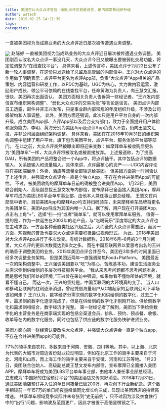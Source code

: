 ```yaml
---
title: 美团否认大众点评变脸：弱化点评交易是谣言，是内部常规组织升级
author: wetech
date: 2019-02-25 14:21:39
tags: 
categories: 
---
```

一直被美团视为当成熟业务的大众点评近日屡次被传遭遇业务调整。
<!-- more -->
<img align="center" border="0" src="https://imgcdn.yicai.com/uppics/images/2019/02/49545def97caa7e90f61d5096938391f.jpg" />
赵陈婷
一直被美团视为当成熟业务的大众点评近日屡次被传遭遇业务调整。
美团刚否认改名大众点评一事没几天，大众点评今日又被曝出要被弱化交易功能，将定位调整为“在线查找平台”。
具体来看，上述传言称，美团点评于2月22日公布了新一轮人事调整，在这份只发送给了总监及高管层的内部信中，王兴对大众点评的作用做了明确表示：点评平台更名为点评App部，负责“大众点评”App相关的产品策划、内容运营和研发工作，以PDC为基础，UGC为核心，大力做内容运营，激励用户成长，做公平可依赖的在线查找平台，任命黄海为负责人，向王慧文汇报。
很快，美团再次出面否认。
美团方面相关负责人告诉第一财经记者，“王兴发内部信宣布组织架构调整”、“弱化大众点评的交易功能”等言论是谣言。
美团点评内部员工透露，邮件并非王兴发布，只是事业群内部常规的年度组织升级，不涉及公司级架构和人事调整。
此外，美团方面还强调，此次只是用户平台自身的一次内部升级，成立美团App部、点评App部以及后台支持部门，致力于全面提升用户体验和服务能力，李明、黄海分别为美团App及点评App负责人不变，仍向王慧文汇报，并非公司层面组织架构调整。
具体来看，美团在在2018年10月31日的组织架构调整中组建了用户平台，旗下包含美团平台、点评平台、服务体验平台部等部门。
在此之前，大众点评突然被曝出即将迎来变数：如摩拜单车被收购后更名为“美团单车”一样，大众点评将被改名或被直接放弃。
上述报道称，为了提高DAU，所有美团的产品将整合进一个App中，将点评抽干。其中包括点评的数据输入、关系链输入和流量输入。具体来讲，点评最核心的资产——UGC内容评论将在美团端展示；外卖、酒旅等流量全部输送给美团。
但美团方面第一时间否认了上述传言，并强调大众点评会一直是个独立App，不存在合并进美团App的可能性。
不过，被美团收购的摩拜单车日前的确被整合进美团App。
1月23日，美团联合创始人、高级副总裁王慧文发布内部信，宣布摩拜已全面接入美团App，摩拜单车将成为美团LBS平台单车事业部，由他本人兼任事业部总经理。
王慧文在内部信中表示，目前美团App和摩拜App均支持扫码骑车，未来摩拜单车品牌将更名为美团单车，美团App将成为其国内唯一入口。据了解，用户现在打开美团App，点击右上角“+”，选择“扫一扫”或者“骑单车”，就可以使用摩拜单车服务。
值得一提的是，作为一款诞生在2003年的老产品，与“吃喝玩乐”深度绑定的大众点评也在主动求变。一方面各种垂直类社区兴起之后，大而全的大众点评需要细，而另一方面，短视频的普及也要求大众点评需要积极尝试视频形式。
为此，2018年美团对大众点评App进行了多次改变。有统计数据称，2018年6月~8月的3个月时间里，大众点评的更新次数竟达到9次之多。
而在中国互联网界以爱思考出名的王兴的确善于调整美团的业务，2015年美团点评合并至今，美团在3年多的时间里面已经多次调整业务架构。
但是美团近两年一直强调聚焦Food+Platform。
美团最近一次的架构调整中，王兴强调美团要以“吃”为核心，苦练基本功，建设生活服务业从需求侧到供给侧的多层次科技服务平台。
“我从来思考问题都不思考问题本身，而是思考我们所处的环境。”王兴曾在采访中强调，如果你看不懂你所处的环境，就看不懂自己。
而这一次，王兴的坚持是，中国互联网的大环境真的变了。
当人口和移动互联网的红利逐渐消退，曾经凭借海量用户从C端起家的互联网公司下半场该如何走？
王兴认为，数字经济分需求侧的数字化和供给侧的数字化，过去二十年，需求侧的数字化逐渐完成了，但是在供给侧的数字化才刚刚开始。供给侧数字化和需求侧相结合，数字经济才完整。
第一财经记者了解到，美团当下供给侧数字化的主营业务是在商家端实现的包括全渠道会员、排队、预约、预点餐、收银、收单等在内的数字化服务，同时也包括了供应链的数字化服务快驴进货业务。
 
 
美团方面向第一财经否认要改名大众点评，并强调大众点评会一直是个独立app，不存在合并进美团app的可能性。
77%的骑手来自农村，多数来自于河南、安徽、四川等地。其中，以上海、北京为代表的大城市对周边省份就业拉动明显，例如在北京工作的骑手主要来自于河北、河南和山西，而上海工作的骑手主要来自于安徽、河南和江苏等地。
1月23日，美团联合创始人、高级副总裁王慧文发布内部信，宣布摩拜已全面接入美团APP，摩拜单车将成为美团LBS平台单车事业部，由他本人兼任事业部总经理。
立志成为“中国好的住宿预订平台”的美团酒店又传来好消息。2018年12月31日，通过美团酒店预订并入住的单日间夜量已破200万，再次创下行业新纪录。这个数字相较前一年157万的单日间夜量峰值同比增长约三成，显现出美团酒店的持续高增速。
共享单车领域竞争实际并未夸张到“史无前例”，只不过因为涉及衣食住行中的“出行”问题，影响波及范围更广，因此才被置于高倍显微镜之下。
